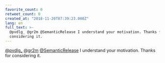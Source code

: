 ```yaml
---
favorite_count: 0
retweet_count: 0
created_at: "2018-11-20T07:39:23.000Z"
lang: en
full_text: >-
  @pvdlg_ @gr2m @SemanticRelease I understand your motivation. Thanks for
  considering it.
---
```


[@pvdlg\_](https://twitter.com/pvdlg_) [@gr2m](https://twitter.com/gr2m)
[@SemanticRelease](https://twitter.com/SemanticRelease) I understand your
motivation. Thanks for considering it.
